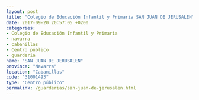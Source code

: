 ```yaml
---
layout: post
title: "Colegio de Educación Infantil y Primaria SAN JUAN DE JERUSALEN"
date: 2017-09-20 20:57:05 +0200
categories:
- Colegio de Educación Infantil y Primaria
- navarra
- cabanillas
- Centro público
- guarderia
name: "SAN JUAN DE JERUSALEN"
province: "Navarra"
location: "Cabanillas"
code: "31001493"
type: "Centro público"
permalink: /guarderias/san-juan-de-jerusalen.html
---
```


